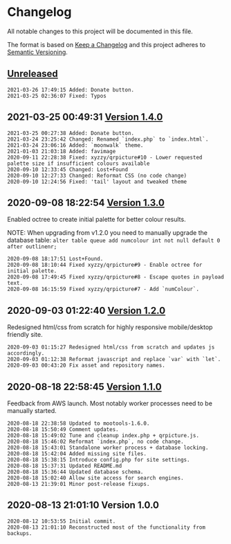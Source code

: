 # Changelog
All notable changes to this project will be documented in this file.

The format is based on [Keep a Changelog](http://keepachangelog.com/en/1.0.0/)
and this project adheres to [Semantic Versioning](http://semver.org/spec/v2.0.0.html).

## [Unreleased]

```
2021-03-26 17:49:15 Added: Donate button.
2021-03-25 02:36:07 Fixed: Typos
```

## 2021-03-25 00:49:31 [Version 1.4.0]

```
2021-03-25 00:27:38 Added: Donate button.
2021-03-24 23:25:42 Changed: Renamed `index.php` to `index.html`.
2021-03-24 23:06:16 Added: `moonwalk` theme.
2021-01-03 21:03:18 Added: favimage
2020-09-11 22:28:38 Fixed: xyzzy/qrpicture#10 - Lower requested palette size if insufficient colours available
2020-09-10 12:33:45 Changed: Lost+Found
2020-09-10 12:27:33 Changed: Reformat CSS (no code change)
2020-09-10 12:24:56 Fixed: 'tail' layout and tweaked theme
```

## 2020-09-08 18:22:54 [Version 1.3.0]

Enabled octree to create initial palette for better colour results.

NOTE:	When upgrading from v1.2.0 you need to manually upgrade the database table:
	`alter table queue add numcolour int not null default 0 after outlinenr;` 

```
2020-09-08 18:17:51 Lost+Found.
2020-09-08 18:10:44 Fixed xyzzy/qrpicture#9 - Enable octree for initial palette.
2020-09-08 17:49:45 Fixed xyzzy/qrpicture#8 - Escape quotes in payload text.
2020-09-08 16:15:59 Fixed xyzzy/qrpicture#7 - Add `numColour`.
```

## 2020-09-03 01:22:40 [Version 1.2.0]

Redesigned html/css from scratch for highly responsive mobile/desktop friendly site.

```
2020-09-03 01:15:27 Redesigned html/css from scratch and updates js accordingly.
2020-09-03 01:12:38 Reformat javascript and replace `var` with `let`.
2020-09-03 00:43:20 Fix asset and repository names.
```

## 2020-08-18 22:58:45 [Version 1.1.0]

Feedback from AWS launch.
Most notably worker processes need to be manually started.

```
2020-08-18 22:38:58 Updated to mootools-1.6.0.
2020-08-18 15:50:49 Comment updates.
2020-08-18 15:49:02 Tune and cleanup index.php + qrpicture.js.
2020-08-18 15:46:02 Reformat `index.php`, no code change.
2020-08-18 15:43:01 Standalone worker process + database locking.
2020-08-18 15:42:04 Added missing site files.
2020-08-18 15:38:15 Introduce config.php for site settings.
2020-08-18 15:37:31 Updated README.md
2020-08-18 15:36:44 Updated database schema.
2020-08-18 15:02:40 Allow site access for search engines.
2020-08-13 21:39:01 Minor post-release fixups.
```

## 2020-08-13 21:01:10 Version 1.0.0

```
2020-08-12 10:53:55 Initial commit.
2020-08-13 21:01:10 Reconstructed most of the functionality from backups.
```

[Unreleased]: https://github.com/xyzzy/qrpicture/compare/v1.4.0...HEAD
[Version 1.4.0]: https://github.com/xyzzy/qrpicture/compare/v1.3.0...v1.4.0
[Version 1.3.0]: https://github.com/xyzzy/qrpicture/compare/v1.2.0...v1.3.0
[Version 1.2.0]: https://github.com/xyzzy/qrpicture/compare/v1.1.0...v1.2.0
[Version 1.1.0]: https://github.com/xyzzy/qrpicture/compare/v1.0.0...v1.1.0
